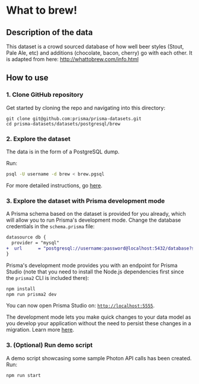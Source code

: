 # What to brew! 

## Description of the data

This dataset is a crowd sourced database of how well beer styles (Stout, Pale Ale, etc) and additions (chocolate, bacon, cherry) go with each other. It is adapted from here: http://whattobrew.com/info.html

## How to use

### 1. Clone GitHub repository

Get started by cloning the repo and navigating into this directory:

```
git clone git@github.com:prisma/prisma-datasets.git
cd prisma-datasets/datasets/postgresql/brew
```

### 2. Explore the dataset

The data is in the form of a PostgreSQL dump. 

Run:

```sh
psql -U username -d brew < brew.pgsql 
```

For more detailed instructions, go [here](../README.md).


### 3. Explore the dataset with Prisma development mode

A Prisma schema based on the dataset is provided for you already, which will allow you to run Prisma's development mode. Change the database credentials in the `schema.prisma` file:

```diff
datasource db {
  provider = "mysql"
+  url      = "postgresql://username:password@localhost:5432/database?schema=public"
}
```

Prisma's development mode provides you with an endpoint for Prisma Studio (note that you need to install the Node.js dependencies first since the `prisma2` CLI is included there):

```sh
npm install
npm run prisma2 dev
```

You can now open Prisma Studio on: [`http://localhost:5555`](http://localhost:5555).

The development mode lets you make quick changes to your data model as you develop your application without the need to persist these changes in a migration.  Learn more [here](https://github.com/prisma/prisma2/blob/master/docs/development-mode.md).


### 3. (Optional) Run demo script

A demo script showcasing some sample Photon API calls has been created.  Run:

```sh
npm run start
```
